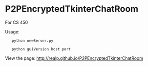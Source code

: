 P2PEncryptedTkinterChatRoom
===========================

For CS 450

Usage:

       python newServer.py
       
       python guiVersion host port
       
View the page: http://realp.github.io/P2PEncryptedTkinterChatRoom
